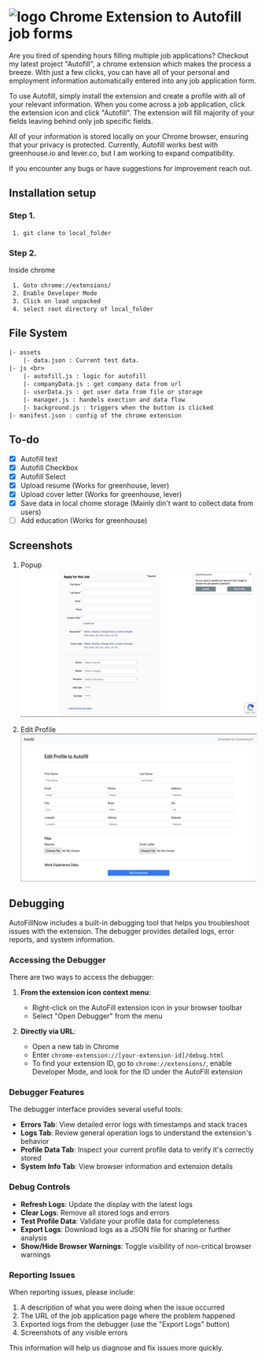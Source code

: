 # <img src="img/logo_128x128.png" alt="logo" style="width:24px;"/> Chrome Extension to Autofill job forms

Are you tired of spending hours filling multiple job applications? Checkout my latest project "Autofill", a chrome extension which makes the process a breeze. With just a few clicks, you can have all of your personal and employment information automatically entered into any job application form.

To use Autofill, simply install the extension and create a profile with all of your relevant information. When you come across a job application, click the extension icon and click "Autofill". The extension will fill majority of your fields leaving behind only job specific fields.

All of your information is stored locally on your Chrome browser, ensuring that your privacy is protected. Currently, Autofill works best with greenhouse.io and lever.co, but I am working to expand compatibility.

If you encounter any bugs or have suggestions for improvement reach out.

## Installation setup 
### Step 1.
```
 1. git clone to local_folder
```
### Step 2.
Inside chrome
```
 1. Goto chrome://extensions/
 2. Enable Developer Mode
 3. Click on load unpacked
 4. select root directory of local_folder
```

## File System
```
|- assets
    |- data.json : Current test data. 
|- js <br>
    |- autofill.js : logic for autofill
    |- companyData.js : get company data from url
    |- userData.js : get user data from file or storage
    |- manager.js : handels exection and data flow
    |- background.js : triggers when the button is clicked
|- manifest.json : config of the chrome extension  
```

## To-do
* [x] Autofill text
* [x] Autofill Checkbox
* [x] Autofill Select
* [x] Upload resume (Works for greenhouse, lever)
* [x] Upload cover letter (Works for greenhouse, lever)
* [x] Save data in local chome storage (Mainly din't want to collect data from users)
* [ ] Add education (Works for greenhouse)<br>

## Screenshots

1. Popup
![Popup](img/popup.png)

2. Edit Profile
![Edit profile](img/editprofile.png)

## Debugging

AutoFillNow includes a built-in debugging tool that helps you troubleshoot issues with the extension. The debugger provides detailed logs, error reports, and system information.

### Accessing the Debugger

There are two ways to access the debugger:

1. **From the extension icon context menu**:
   - Right-click on the AutoFill extension icon in your browser toolbar
   - Select "Open Debugger" from the menu

2. **Directly via URL**:
   - Open a new tab in Chrome
   - Enter `chrome-extension://[your-extension-id]/debug.html`
   - To find your extension ID, go to `chrome://extensions/`, enable Developer Mode, and look for the ID under the AutoFill extension

### Debugger Features

The debugger interface provides several useful tools:

- **Errors Tab**: View detailed error logs with timestamps and stack traces
- **Logs Tab**: Review general operation logs to understand the extension's behavior
- **Profile Data Tab**: Inspect your current profile data to verify it's correctly stored
- **System Info Tab**: View browser information and extension details

### Debug Controls

- **Refresh Logs**: Update the display with the latest logs
- **Clear Logs**: Remove all stored logs and errors
- **Test Profile Data**: Validate your profile data for completeness
- **Export Logs**: Download logs as a JSON file for sharing or further analysis
- **Show/Hide Browser Warnings**: Toggle visibility of non-critical browser warnings

### Reporting Issues

When reporting issues, please include:

1. A description of what you were doing when the issue occurred
2. The URL of the job application page where the problem happened
3. Exported logs from the debugger (use the "Export Logs" button)
4. Screenshots of any visible errors

This information will help us diagnose and fix issues more quickly.
